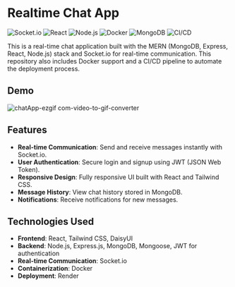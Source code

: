 # Realtime Chat App

![Socket.io](https://img.shields.io/badge/Socket.io-Real--time-green)
![React](https://img.shields.io/badge/React-Frontend-blue)
![Node.js](https://img.shields.io/badge/Node.js-Backend-green)
![Docker](https://img.shields.io/badge/Docker-Containerization-blue)
![MongoDB](https://img.shields.io/badge/MongoDB-Database-yellowgreen)
![CI/CD](https://img.shields.io/badge/CI%2FCD-GitHub%20Actions-yellow)


This is a real-time chat application built with the MERN (MongoDB, Express, React, Node.js) stack and Socket.io for real-time communication. This repository also includes Docker support and a CI/CD pipeline to automate the deployment process.

## Demo
![chatApp-ezgif com-video-to-gif-converter](https://github.com/user-attachments/assets/934feed6-83e0-422d-84b0-cbf050ecfbe4)
## Features

- **Real-time Communication**: Send and receive messages instantly with Socket.io.
- **User Authentication**: Secure login and signup using JWT (JSON Web Token).
- **Responsive Design**: Fully responsive UI built with React and Tailwind CSS.
- **Message History**: View chat history stored in MongoDB.
- **Notifications**: Receive notifications for new messages.

## Technologies Used

- **Frontend**: React, Tailwind CSS, DaisyUI
- **Backend**: Node.js, Express.js, MongoDB, Mongoose, JWT for authentication
- **Real-time Communication**: Socket.io
- **Containerization**: Docker
- **Deployment**: Render
